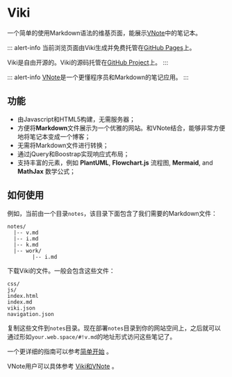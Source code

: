 # Viki
一个简单的使用Markdown语法的维基页面，能展示[VNote](https://vnotex.github.io/vnote)中的笔记本。

::: alert-info
当前浏览页面由Viki生成并免费托管在[GitHub Pages](https://github.com/vnotex/viki/tree/gh-pages)上。

Viki是自由开源的。Viki的源码托管在[GitHub Project](https://github.com/vnotex/viki)上。
:::

::: alert-info
[VNote](https://vnotex.github.io/vnote)是一个更懂程序员和Markdown的笔记应用。
:::

## 功能
- 由Javascript和HTML5构建，无需服务器；
- 方便将**Markdown**文件展示为一个优雅的网站。和VNote结合，能够非常方便地将笔记本变成一个博客；
- 无需将Markdown文件进行转换；
- 通过jQuery和Boostrap实现响应式布局；
- 支持丰富的元素，例如 **PlantUML**, **Flowchart.js** 流程图, **Mermaid**, and **MathJax** 数学公式；

## 如何使用
例如，当前由一个目录`notes`，该目录下面包含了我们需要的Markdown文件：

```
notes/
  |-- v.md
  |-- i.md
  |-- k.md
  |-- work/
        |-- i.md
```

下载Viki的文件。一般会包含这些文件：

```
css/
js/
index.html
index.md
viki.json
navigation.json
```

复制这些文件到`notes`目录。现在部署`notes`目录到你的网站空间上，之后就可以通过形如`your.web.space/#!v.md`的地址形式访问这些笔记了。

一个更详细的指南可以参考[简单开始](get_started.md) 。

VNote用户可以具体参考 [Viki和VNote](docs/用户/Viki和VNote.md) 。
